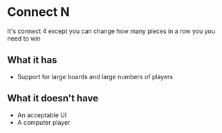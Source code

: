 # Connect N
It's connect 4 except you can change how many pieces in a row you you need to win

## What it has
* Support for large boards and large numbers of players

## What it doesn't have
* An acceptable UI
* A computer player

